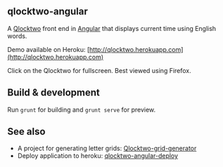 ## qlocktwo-angular

A [Qlocktwo](http://www.qlocktwo.com) front end in [Angular](https://angularjs.org) that displays current time using English words.

Demo available on Heroku: [http://qlocktwo.herokuapp.com](http://qlocktwo.herokuapp.com)

Click on the Qlocktwo for fullscreen. Best viewed using Firefox.

## Build & development

Run `grunt` for building and `grunt serve` for preview. 

## See also

* A project for generating letter grids: [Qlocktwo-grid-generator](https://github.com/zouzias/qlocktwo-grid-generator.git)
* Deploy application to heroku: [qlocktwo-angular-deploy](https://github.com/zouzias/qlocktwo-angular-deploy)
